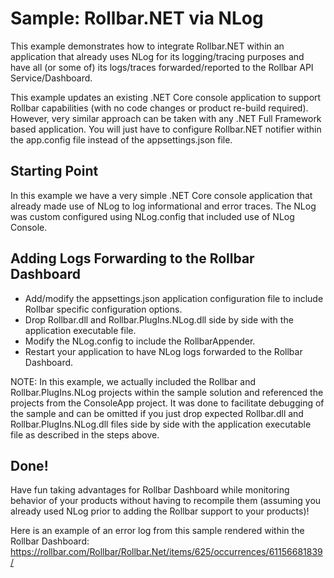 # Sample: Rollbar.NET via NLog

This example demonstrates how to integrate Rollbar.NET within an application that already uses NLog for its logging/tracing purposes 
and have all (or some of) its logs/traces forwarded/reported to the Rollbar API Service/Dashboard.

This example updates an existing .NET Core console application to support Rollbar capabilities (with no code changes or product re-build required). 
However, very similar approach can be taken with any .NET Full Framework based application. You will just have to configure Rollbar.NET notifier within 
the app.config file instead of the appsettings.json file.

## Starting Point

In this example we have a very simple .NET Core console application that already made use of NLog to log informational and error traces.
The NLog was custom configured using NLog.config that included use of NLog Console.

## Adding Logs Forwarding to the Rollbar Dashboard

- Add/modify the appsettings.json application configuration file to include Rollbar specific configuration options.
- Drop Rollbar.dll and Rollbar.PlugIns.NLog.dll side by side with the application executable file.
- Modify the  NLog.config to include the RollbarAppender.
- Restart your application to have NLog logs forwarded to the Rollbar Dashboard. 

NOTE:
In this example, we actually included the Rollbar and Rollbar.PlugIns.NLog projects within the sample solution and referenced the projects from the ConsoleApp project.
It was done to facilitate debugging of the sample and can be omitted if you just drop expected Rollbar.dll and Rollbar.PlugIns.NLog.dll files side by side with the 
application executable file as described in the steps above.

## Done!

Have fun taking advantages for Rollbar Dashboard while monitoring behavior of your products without having to recompile them (assuming you already used NLog prior to 
adding the Rollbar support to your products)!

Here is an example of an error log from this sample rendered within the Rollbar Dashboard:
https://rollbar.com/Rollbar/Rollbar.Net/items/625/occurrences/61156681839/



